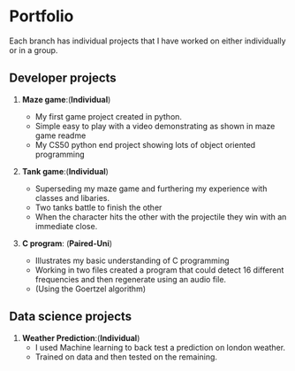 # Portfolio

Each branch has individual projects that I have worked on either individually or in a group.

## Developer projects

1. **Maze game**:(**Individual**)
   - My first game project created in python.
   - Simple easy to play with a video demonstrating as shown in maze game readme
   - My CS50 python end project showing lots of object oriented programming

2. **Tank game**:(**Individual**)
   - Superseding my maze game and furthering my experience with classes and libaries.
   - Two tanks battle to finish the other 
   - When the character hits the other with the projectile they win with an immediate close.

3. **C program**: (**Paired-Uni**)
   - Illustrates my basic understanding of C programming
   - Working in two files created a program that could detect 16 different frequencies and then regenerate using an audio file.
   - (Using the Goertzel algorithm)

## Data science projects

1. **Weather Prediction**:(**Individual**)
   - I used Machine learning to back test a prediction on london weather.
   - Trained on data and then tested on the remaining.


